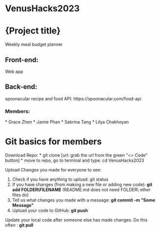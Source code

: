 # VenusHacks2023

<h1> {Project title} </h1>
Weekly meal budget planner


<h2> Front-end: </h2>
Web app
<h2> Back-end: </h2>
spoonacular recipe and food API: https://spoonacular.com/food-api 

<h3> Members: </h3>
* Grace Zhen
* Jamie Phan
* Sabrina Tang
* Lilya Chakhoyan

<h1> Git basics for members </h1>
Download Repo:
* git clone [url: grab the url from the green "<> Code" button]
* move to repo, go to terminal and type: cd VenusHacks2023 

Upload Changes you made for everyone to see:
1. Check if you have anything to upload: git status
2. If you have changes (from making a new file or adding new code): **git add FOLDER\FILENAME**
    (README.md does not need FOLDER\ other files do)
3. Tell us what changes you made with a message: **git commit -m "Some Message"**
4. Upload your code to GitHub: **git push**

Update your local code after someone else has made changes. Do this often : **git pull**



